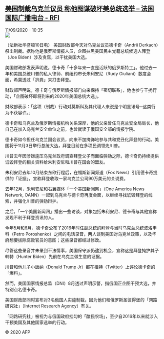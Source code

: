 <!--1599818071000-->
[美国制裁乌克兰议员  称他图谋破坏美总统选举 – 法国国际广播电台 - RFI](http://www.rfi.fr//cn/contenu/20200911-%E7%BE%8E%E5%9B%BD%E5%88%B6%E8%A3%81%E4%B9%8C%E5%85%8B%E5%85%B0%E8%AE%AE%E5%91%98-%E7%A7%B0%E4%BB%96%E5%9B%BE%E8%B0%8B%E7%A0%B4%E5%9D%8F%E7%BE%8E%E6%80%BB%E7%BB%9F%E9%80%89%E4%B8%BE)
------

<div>11/09/2020 - 10:35</div><img src="https://s.rfi.fr/media/display/b5a63314-f40d-11ea-ac2d-005056a964fe/w:310/p:16x9/int0011b.200911163503.jpg"><div class="t-content__body u-clearfix"><p>（法新社华盛顿10日电）    美国财政部今天对乌克兰议员德卡奇（Andrii Derkach）祭出制裁。据称他是俄罗斯情报人员，企图抹黑美国民主党籍总统候选人拜登（Joe Biden）涉及贪腐，以干扰美国大选。</p><p>    美国财政部发表声明说，德卡奇「十多年来一直是活跃的俄罗斯特工」。他过去一年和美国总统川普的私人律师、前纽约市长朱利安尼（Rudy Giuliani）数度会面，希冀透过「扒粪」来打击拜登。</p><p>    财政部声明说，德卡奇与俄罗斯情报部门向来保持「密切联系」，他也参与干扰行动，「企图破坏即将到来的2020年美国总统大选」。</p><p>    财政部表示：「这项（制裁）行动对莫斯科及其代理人来说是个明显讯号─这类行为不获容许。」</p><p>    德卡奇和乌克兰及俄罗斯情报机构关系深厚，他的父亲曾任乌克兰安全局局长，他自己在加入乌克兰安全单位之前，也曾就读于俄国安全部的情报学院。</p><p>    德卡奇如今担任乌克兰国会议员，向来不加掩饰地参与共和党丑化拜登的行动。美国将于11月3日举行总统大选，拜登目前在多项民调领先川普。</p><p>    川普去年因涉嫌施压乌克兰政府调查拜登父子而面临弹劾之际，德卡奇仍持续提供诋毁拜登的相关资料给朱利安尼和川普在国会的盟友。</p><p>    朱利安尼去年10月结束东欧行程后，在福斯新闻频道（Fox News）引用德卡奇提供的「证据」，宣称拜登收取一家乌克兰公司90万美元的关说费。</p><p>    去年12月，朱利安尼和右翼媒体「一个美国新闻网」（One America News Network, OANN）一起到乌克兰与德卡奇再度会面，以继续寻找诋毁拜登的线索，并强化川普的弹劾辩护。</p><p>    之后，「一个美国新闻网」播出一些访谈，对象包括朱利安尼、德卡奇与其他宣称发现不利于拜登资讯的人。</p><p>    今年5月和6月，德卡奇公布了2016年时任副总统的拜登与当时乌克兰总统波洛申科（Petro Poroshenko）之间的电话录音，两人谈到美国对乌克兰政策，以及华府想要拔除腐败官员的意图；这些录音都经过修改。</p><p>    尽管这些录音并未录到不法情事，美国保守派仍逮到机会，宣称这是拜登掩护其子韩特（Hunter Biden）先前在乌克兰做生意的证据。</p><p>    川普和他儿子小唐纳（Donald Trump Jr）都在推特（Twitter）上评论德卡奇的「爆料」。</p><p>    然而，美国国家情报总监（DNI）8月透过声明示警，指俄国正企图干预大选，并特别点名德卡奇。</p><p>    美国财政部同时宣布对3名俄国人实施制裁，因为他们和俄罗斯圣彼得堡的「网路研究社」（Internet Research Agency）有关。</p><p>    「网路研究社」被视为与俄国政府挂勾的「酸民农场」，至少自2016年以来就涉入干预美国及其他国家选举的行动。</p><p class="t-copyright">© 2020 AFP</p>        </div>
